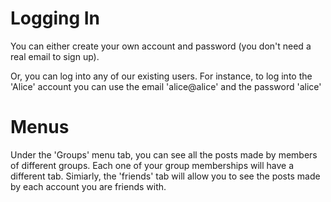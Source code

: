 # Logging In
You can either create your own account and
password (you don't need a real email to sign up).

Or, you can log into any of our existing users.
For instance, to log into the 'Alice' account you
can use the email 'alice@alice' and the password 'alice'

# Menus
Under the 'Groups' menu tab, you can see all the posts
made by members of different groups. Each one of your
group memberships will have a different tab. Simiarly,
the 'friends' tab will allow you to see the posts made
by each account you are friends with.